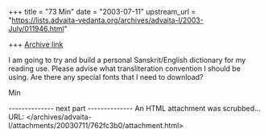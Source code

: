 +++
title = "73 Min"
date = "2003-07-11"
upstream_url = "https://lists.advaita-vedanta.org/archives/advaita-l/2003-July/011946.html"

+++
[Archive link](https://lists.advaita-vedanta.org/archives/advaita-l/2003-July/011946.html)

I am going to try and build a personal Sanskrit/English dictionary for my
reading use. Please advise what transliteration convention I should be using.
Are there any special fonts that I need to download?

Min

-------------- next part --------------
An HTML attachment was scrubbed...
URL: </archives/advaita-l/attachments/20030711/762fc3b0/attachment.html>
